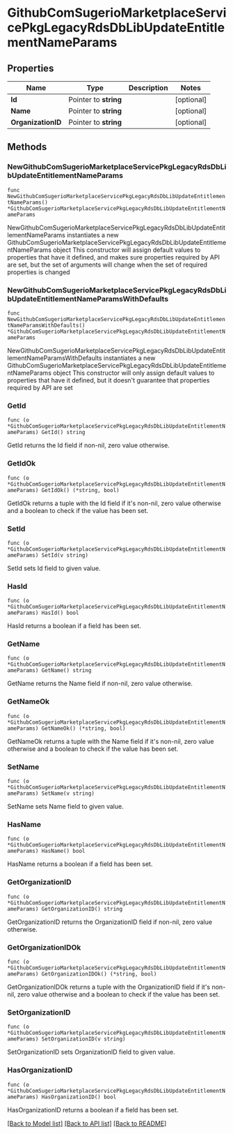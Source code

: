 # GithubComSugerioMarketplaceServicePkgLegacyRdsDbLibUpdateEntitlementNameParams

## Properties

 Name               | Type                  | Description | Notes      
--------------------|-----------------------|-------------|------------
 **Id**             | Pointer to **string** |             | [optional] 
 **Name**           | Pointer to **string** |             | [optional] 
 **OrganizationID** | Pointer to **string** |             | [optional] 

## Methods

### NewGithubComSugerioMarketplaceServicePkgLegacyRdsDbLibUpdateEntitlementNameParams

`func NewGithubComSugerioMarketplaceServicePkgLegacyRdsDbLibUpdateEntitlementNameParams() *GithubComSugerioMarketplaceServicePkgLegacyRdsDbLibUpdateEntitlementNameParams`

NewGithubComSugerioMarketplaceServicePkgLegacyRdsDbLibUpdateEntitlementNameParams instantiates a new
GithubComSugerioMarketplaceServicePkgLegacyRdsDbLibUpdateEntitlementNameParams object
This constructor will assign default values to properties that have it defined,
and makes sure properties required by API are set, but the set of arguments
will change when the set of required properties is changed

### NewGithubComSugerioMarketplaceServicePkgLegacyRdsDbLibUpdateEntitlementNameParamsWithDefaults

`func NewGithubComSugerioMarketplaceServicePkgLegacyRdsDbLibUpdateEntitlementNameParamsWithDefaults() *GithubComSugerioMarketplaceServicePkgLegacyRdsDbLibUpdateEntitlementNameParams`

NewGithubComSugerioMarketplaceServicePkgLegacyRdsDbLibUpdateEntitlementNameParamsWithDefaults instantiates a new
GithubComSugerioMarketplaceServicePkgLegacyRdsDbLibUpdateEntitlementNameParams object
This constructor will only assign default values to properties that have it defined,
but it doesn't guarantee that properties required by API are set

### GetId

`func (o *GithubComSugerioMarketplaceServicePkgLegacyRdsDbLibUpdateEntitlementNameParams) GetId() string`

GetId returns the Id field if non-nil, zero value otherwise.

### GetIdOk

`func (o *GithubComSugerioMarketplaceServicePkgLegacyRdsDbLibUpdateEntitlementNameParams) GetIdOk() (*string, bool)`

GetIdOk returns a tuple with the Id field if it's non-nil, zero value otherwise
and a boolean to check if the value has been set.

### SetId

`func (o *GithubComSugerioMarketplaceServicePkgLegacyRdsDbLibUpdateEntitlementNameParams) SetId(v string)`

SetId sets Id field to given value.

### HasId

`func (o *GithubComSugerioMarketplaceServicePkgLegacyRdsDbLibUpdateEntitlementNameParams) HasId() bool`

HasId returns a boolean if a field has been set.

### GetName

`func (o *GithubComSugerioMarketplaceServicePkgLegacyRdsDbLibUpdateEntitlementNameParams) GetName() string`

GetName returns the Name field if non-nil, zero value otherwise.

### GetNameOk

`func (o *GithubComSugerioMarketplaceServicePkgLegacyRdsDbLibUpdateEntitlementNameParams) GetNameOk() (*string, bool)`

GetNameOk returns a tuple with the Name field if it's non-nil, zero value otherwise
and a boolean to check if the value has been set.

### SetName

`func (o *GithubComSugerioMarketplaceServicePkgLegacyRdsDbLibUpdateEntitlementNameParams) SetName(v string)`

SetName sets Name field to given value.

### HasName

`func (o *GithubComSugerioMarketplaceServicePkgLegacyRdsDbLibUpdateEntitlementNameParams) HasName() bool`

HasName returns a boolean if a field has been set.

### GetOrganizationID

`func (o *GithubComSugerioMarketplaceServicePkgLegacyRdsDbLibUpdateEntitlementNameParams) GetOrganizationID() string`

GetOrganizationID returns the OrganizationID field if non-nil, zero value otherwise.

### GetOrganizationIDOk

`func (o *GithubComSugerioMarketplaceServicePkgLegacyRdsDbLibUpdateEntitlementNameParams) GetOrganizationIDOk() (*string, bool)`

GetOrganizationIDOk returns a tuple with the OrganizationID field if it's non-nil, zero value otherwise
and a boolean to check if the value has been set.

### SetOrganizationID

`func (o *GithubComSugerioMarketplaceServicePkgLegacyRdsDbLibUpdateEntitlementNameParams) SetOrganizationID(v string)`

SetOrganizationID sets OrganizationID field to given value.

### HasOrganizationID

`func (o *GithubComSugerioMarketplaceServicePkgLegacyRdsDbLibUpdateEntitlementNameParams) HasOrganizationID() bool`

HasOrganizationID returns a boolean if a field has been set.

[[Back to Model list]](../README.md#documentation-for-models) [[Back to API list]](../README.md#documentation-for-api-endpoints) [[Back to README]](../README.md)


